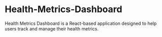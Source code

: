 # Health-Metrics-Dashboard
Health Metrics Dashboard is a React-based application designed to help users track and manage their health metrics. 
